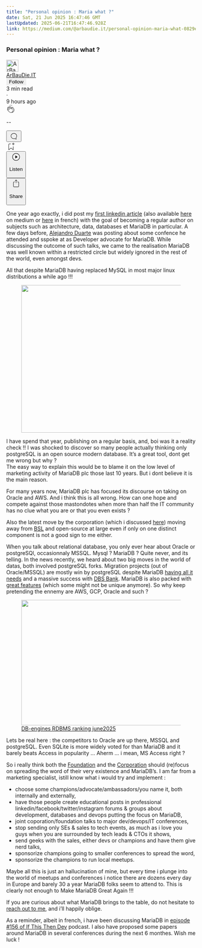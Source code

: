 ```yaml
---
title: "Personal opinion : Maria what ?"
date: Sat, 21 Jun 2025 16:47:46 GMT
lastUpdated: 2025-06-21T16:47:46.928Z
link: https://medium.com/@arbaudie.it/personal-opinion-maria-what-0829ee0b7c42?source=rss-c779d007e7fe------2
---
```


<article><div class="m"><div class="m"><span class="m"></span><section><div><div class="fu gk gl gm gn go"></div><div class="gp gq gr gs gt"><div class="ac cb"><div class="ci bh gb gc gd ge"><div><h1 class="pw-post-title gu gv gw bf gx gy gz ha hb hc hd he hf hg hh hi hj hk hl hm hn ho hp hq hr hs ht hu hv hw bk" data-testid="storyTitle" id="1574">Personal opinion : Maria what ?</h1><div><div class="speechify-ignore ac cp"><div class="speechify-ignore bh m"><div class="ac hx hy hz ia ib ic id ie if ig ih"><div class="ac r ih"><div class="ac ii"><div><div aria-hidden="false" class="bm"><div class="be" tabindex="-1"><a data-discover="true" href="/@arbaudie.it?source=post_page---byline--0829ee0b7c42---------------------------------------" rel="noopener follow"><div class="m ij ik bx il im"><div class="m fl"><img alt="ArBauDie.IT" class="m fd bx by bz cx" data-testid="authorPhoto" height="32" loading="lazy" src="https://miro.medium.com/v2/resize:fill:64:64/1*kOs3AqmTfHiFOrSZkt1mqg.png" width="32"/><div class="in bx m by bz fu o io fv"></div></div></div></a></div></div></div></div><span class="bf b bg ab bk"><div class="ip ac r"><div class="ac r iq"><div class="ac r"><div><div aria-hidden="false" class="bm"><div class="be" tabindex="-1"><span class="bf b bg ab bk"><a class="ag ah ai fh ak al am an ao ap aq ar as ir" data-discover="true" data-testid="authorName" href="/@arbaudie.it?source=post_page---byline--0829ee0b7c42---------------------------------------" rel="noopener follow">ArBauDie.IT</a></span></div></div></div></div><div class="is bm"></div><div aria-hidden="false" class="bm"><button class="it iu ap ac cb r aq ex iv iw ix" style="border:1px solid rgba(0, 0, 0, 0)"><span class="bf b bg ab bk bh"><span class="bm iy">Follow</span></span></button></div></div></div></span></div><div class="ac r iz"><span class="bf b bg ab du"><div class="ac af"><span data-testid="storyReadTime">3 min read</span><div aria-hidden="true" class="ja jb m"><span aria-hidden="true" class="m"><span class="bf b bg ab du">·</span></span></div>9 hours ago</div></span></div></div><div class="ac cp jc jd je jf jg jh ji jj jk jl jm jn jo jp jq jr"><div class="i l x fi fj r"><div class="kh m"><div class="ac r ki kj"><div class="pw-multi-vote-icon fl kk kl km kn"><span><a class="ag ah ai fh ak al am an ao ap aq ar as at au" data-discover="true" data-testid="headerClapButton" href="/m/signin?actionUrl=https%3A%2F%2Fmedium.com%2F_%2Fvote%2Fp%2F0829ee0b7c42&amp;operation=register&amp;redirect=https%3A%2F%2Fmedium.com%2F%40arbaudie.it%2Fpersonal-opinion-maria-what-0829ee0b7c42&amp;user=ArBauDie.IT&amp;userId=c779d007e7fe&amp;source=---header_actions--0829ee0b7c42---------------------clap_footer------------------" rel="noopener follow"><div><div aria-hidden="false" class="bm"><div class="be" tabindex="-1"><div class="ko ap kp kq kr ks an kt ku kv kn" role="presentation"><svg aria-label="clap" height="24" viewbox="0 0 24 24" width="24" xmlns="http://www.w3.org/2000/svg"><path clip-rule="evenodd" d="M11.37.828 12 3.282l.63-2.454zM13.916 3.953l1.523-2.112-1.184-.39zM8.589 1.84l1.522 2.112-.337-2.501zM18.523 18.92c-.86.86-1.75 1.246-2.62 1.33a6 6 0 0 0 .407-.372c2.388-2.389 2.86-4.951 1.399-7.623l-.912-1.603-.79-1.672c-.26-.56-.194-.98.203-1.288a.7.7 0 0 1 .546-.132c.283.046.546.231.728.5l2.363 4.157c.976 1.624 1.141 4.237-1.324 6.702m-10.999-.438L3.37 14.328a.828.828 0 0 1 .585-1.408.83.83 0 0 1 .585.242l2.158 2.157a.365.365 0 0 0 .516-.516l-2.157-2.158-1.449-1.449a.826.826 0 0 1 1.167-1.17l3.438 3.44a.363.363 0 0 0 .516 0 .364.364 0 0 0 0-.516L5.293 9.513l-.97-.97a.826.826 0 0 1 0-1.166.84.84 0 0 1 1.167 0l.97.968 3.437 3.436a.36.36 0 0 0 .517 0 .366.366 0 0 0 0-.516L6.977 7.83a.82.82 0 0 1-.241-.584.82.82 0 0 1 .824-.826c.219 0 .43.087.584.242l5.787 5.787a.366.366 0 0 0 .587-.415l-1.117-2.363c-.26-.56-.194-.98.204-1.289a.7.7 0 0 1 .546-.132c.283.046.545.232.727.501l2.193 3.86c1.302 2.38.883 4.59-1.277 6.75-1.156 1.156-2.602 1.627-4.19 1.367-1.418-.236-2.866-1.033-4.079-2.246M10.75 5.971l2.12 2.12c-.41.502-.465 1.17-.128 1.89l.22.465-3.523-3.523a.8.8 0 0 1-.097-.368c0-.22.086-.428.241-.584a.847.847 0 0 1 1.167 0m7.355 1.705c-.31-.461-.746-.758-1.23-.837a1.44 1.44 0 0 0-1.11.275c-.312.24-.505.543-.59.881a1.74 1.74 0 0 0-.906-.465 1.47 1.47 0 0 0-.82.106l-2.182-2.182a1.56 1.56 0 0 0-2.2 0 1.54 1.54 0 0 0-.396.701 1.56 1.56 0 0 0-2.21-.01 1.55 1.55 0 0 0-.416.753c-.624-.624-1.649-.624-2.237-.037a1.557 1.557 0 0 0 0 2.2c-.239.1-.501.238-.715.453a1.56 1.56 0 0 0 0 2.2l.516.515a1.556 1.556 0 0 0-.753 2.615L7.01 19c1.32 1.319 2.909 2.189 4.475 2.449q.482.08.971.08c.85 0 1.653-.198 2.393-.579.231.033.46.054.686.054 1.266 0 2.457-.52 3.505-1.567 2.763-2.763 2.552-5.734 1.439-7.586z" fill-rule="evenodd"></path></svg></div></div></div></div></a></span></div><div class="pw-multi-vote-count m kw kx ky kz la lb lc"><p class="bf b dv ab du"><span class="ld">--</span></p></div></div></div><div><div aria-hidden="false" class="bm"><div class="be" tabindex="-1"><button aria-label="responses" class="ap ko le lf ac r fm lg lh"><svg class="li" height="24" viewbox="0 0 24 24" width="24" xmlns="http://www.w3.org/2000/svg"><path d="M18.006 16.803c1.533-1.456 2.234-3.325 2.234-5.321C20.24 7.357 16.709 4 12.191 4S4 7.357 4 11.482c0 4.126 3.674 7.482 8.191 7.482.817 0 1.622-.111 2.393-.327.231.2.48.391.744.559 1.06.693 2.203 1.044 3.399 1.044.224-.008.4-.112.486-.287a.49.49 0 0 0-.042-.518c-.495-.67-.845-1.364-1.04-2.057a4 4 0 0 1-.125-.598zm-3.122 1.055-.067-.223-.315.096a8 8 0 0 1-2.311.338c-4.023 0-7.292-2.955-7.292-6.587 0-3.633 3.269-6.588 7.292-6.588 4.014 0 7.112 2.958 7.112 6.593 0 1.794-.608 3.469-2.027 4.72l-.195.168v.255c0 .056 0 .151.016.295.025.231.081.478.154.733.154.558.398 1.117.722 1.659a5.3 5.3 0 0 1-2.165-.845c-.276-.176-.714-.383-.941-.59z"></path></svg></button></div></div></div></div><div class="ac r js jt ju jv jw jx jy jz ka kb kc kd ke kf kg"><div class="lj l k j e"></div><div class="i l"><div><div aria-hidden="false" class="bm"><div class="be" tabindex="-1"><span><a class="ag ah ai fh ak al am an ao ap aq ar as at au" data-discover="true" data-testid="headerBookmarkButton" href="/m/signin?actionUrl=https%3A%2F%2Fmedium.com%2F_%2Fbookmark%2Fp%2F0829ee0b7c42&amp;operation=register&amp;redirect=https%3A%2F%2Fmedium.com%2F%40arbaudie.it%2Fpersonal-opinion-maria-what-0829ee0b7c42&amp;source=---header_actions--0829ee0b7c42---------------------bookmark_footer------------------" rel="noopener follow"><svg aria-label="Add to list bookmark button" class="du lk" fill="none" height="25" viewbox="0 0 25 25" width="25" xmlns="http://www.w3.org/2000/svg"><path d="M18 2.5a.5.5 0 0 1 1 0V5h2.5a.5.5 0 0 1 0 1H19v2.5a.5.5 0 1 1-1 0V6h-2.5a.5.5 0 0 1 0-1H18zM7 7a1 1 0 0 1 1-1h3.5a.5.5 0 0 0 0-1H8a2 2 0 0 0-2 2v14a.5.5 0 0 0 .805.396L12.5 17l5.695 4.396A.5.5 0 0 0 19 21v-8.5a.5.5 0 0 0-1 0v7.485l-5.195-4.012a.5.5 0 0 0-.61 0L7 19.985z" fill="currentColor"></path></svg></a></span></div></div></div></div><div class="fd ll cn"><div class="m af"><div class="ac cb"><div class="lm ln lo lp lq lr ci bh"><div class="ac"><div aria-hidden="false" class="bm"><div><div aria-hidden="false" class="bm"><div class="be" tabindex="-1"><button aria-label="Listen" class="ag fm ai fh ak al am ls ao ap aq ex lt lu lh lv lw lx ly lz t ma mb mc md me mf mg v mh mi mj" data-testid="audioPlayButton"><svg fill="none" height="24" viewbox="0 0 24 24" width="24" xmlns="http://www.w3.org/2000/svg"><path clip-rule="evenodd" d="M3 12a9 9 0 1 1 18 0 9 9 0 0 1-18 0m9-10C6.477 2 2 6.477 2 12s4.477 10 10 10 10-4.477 10-10S17.523 2 12 2m3.376 10.416-4.599 3.066a.5.5 0 0 1-.777-.416V8.934a.5.5 0 0 1 .777-.416l4.599 3.066a.5.5 0 0 1 0 .832" fill="currentColor" fill-rule="evenodd"></path></svg><div class="k j e"><p class="bf b bg ab du">Listen</p></div></button></div></div></div></div></div></div></div></div></div><div aria-describedby="postFooterSocialMenu" aria-hidden="false" aria-labelledby="postFooterSocialMenu" class="bm"><div><div aria-hidden="false" class="bm"><div class="be" tabindex="-1"><button aria-controls="postFooterSocialMenu" aria-expanded="false" aria-label="Share Post" class="ag fm ai fh ak al am ls ao ap aq ex lt lu lh lv lw lx ly lz t ma mb mc md me mf mg v mh mi mj" data-testid="headerSocialShareButton"><svg fill="none" height="24" viewbox="0 0 24 24" width="24" xmlns="http://www.w3.org/2000/svg"><path clip-rule="evenodd" d="M15.218 4.931a.4.4 0 0 1-.118.132l.012.006a.45.45 0 0 1-.292.074.5.5 0 0 1-.3-.13l-2.02-2.02v7.07c0 .28-.23.5-.5.5s-.5-.22-.5-.5v-7.04l-2 2a.45.45 0 0 1-.57.04h-.02a.4.4 0 0 1-.16-.3.4.4 0 0 1 .1-.32l2.8-2.8a.5.5 0 0 1 .7 0l2.8 2.79a.42.42 0 0 1 .068.498m-.106.138.008.004v-.01zM16 7.063h1.5a2 2 0 0 1 2 2v10a2 2 0 0 1-2 2h-11c-1.1 0-2-.9-2-2v-10a2 2 0 0 1 2-2H8a.5.5 0 0 1 .35.15.5.5 0 0 1 .15.35.5.5 0 0 1-.15.35.5.5 0 0 1-.35.15H6.4c-.5 0-.9.4-.9.9v10.2a.9.9 0 0 0 .9.9h11.2c.5 0 .9-.4.9-.9v-10.2c0-.5-.4-.9-.9-.9H16a.5.5 0 0 1 0-1" fill="currentColor" fill-rule="evenodd"></path></svg><div class="k j e"><p class="bf b bg ab du">Share</p></div></button></div></div></div></div></div></div></div></div></div></div><p class="pw-post-body-paragraph mk ml gw mm b mn mo mp mq mr ms mt mu mv mw mx my mz na nb nc nd ne nf ng nh gp bk" id="382e">One year ago exactly, i did post my <a class="ag ni" href="https://www.linkedin.com/pulse/mariadb-so-much-more-than-just-mysql-fork-sylvain-arbaudie-blfpf/" rel="noopener ugc nofollow" target="_blank">first linkedin article</a> (also available <a class="ag ni" data-discover="true" href="/@arbaudie.it/mariadb-so-much-more-than-just-a-mysql-fork-2ce98b27ebdb" rel="noopener">here</a> on medium or <a class="ag ni" href="https://www.linkedin.com/pulse/mariadb-bien-plus-quun-simple-fork-de-mysql-sylvain-arbaudie-ueinf/" rel="noopener ugc nofollow" target="_blank">here</a> in french) with the goal of becoming a regular author on subjects such as architecture, data, databases et MariaDB in particular. A few days before, <a class="ag ni" href="https://www.linkedin.com/in/alejandroduarte/" rel="noopener ugc nofollow" target="_blank">Alejandro Duarte</a> was posting about some confence he attended and sspoke at as Developer advocate for MariaDB. While discussing the outcome of such talks, we came to the realisation MariaDB was well known within a restricted circle but widely ignored in the rest of the world, even amongst devs.</p><p class="pw-post-body-paragraph mk ml gw mm b mn mo mp mq mr ms mt mu mv mw mx my mz na nb nc nd ne nf ng nh gp bk" id="37a4">All that despite MariaDB having replaced MySQL in most major linux distributions a while ago !!!</p><figure class="nm nn no np nq nr nj nk paragraph-image"><div class="ns nt fl nu bh nv" role="button" tabindex="0"><div class="nj nk nl"><picture><source sizes="(min-resolution: 4dppx) and (max-width: 700px) 50vw, (-webkit-min-device-pixel-ratio: 4) and (max-width: 700px) 50vw, (min-resolution: 3dppx) and (max-width: 700px) 67vw, (-webkit-min-device-pixel-ratio: 3) and (max-width: 700px) 65vw, (min-resolution: 2.5dppx) and (max-width: 700px) 80vw, (-webkit-min-device-pixel-ratio: 2.5) and (max-width: 700px) 80vw, (min-resolution: 2dppx) and (max-width: 700px) 100vw, (-webkit-min-device-pixel-ratio: 2) and (max-width: 700px) 100vw, 700px" srcset="https://miro.medium.com/v2/resize:fit:640/format:webp/1*h8ZI3BvN8tkWkPuZo52glg.png 640w, https://miro.medium.com/v2/resize:fit:720/format:webp/1*h8ZI3BvN8tkWkPuZo52glg.png 720w, https://miro.medium.com/v2/resize:fit:750/format:webp/1*h8ZI3BvN8tkWkPuZo52glg.png 750w, https://miro.medium.com/v2/resize:fit:786/format:webp/1*h8ZI3BvN8tkWkPuZo52glg.png 786w, https://miro.medium.com/v2/resize:fit:828/format:webp/1*h8ZI3BvN8tkWkPuZo52glg.png 828w, https://miro.medium.com/v2/resize:fit:1100/format:webp/1*h8ZI3BvN8tkWkPuZo52glg.png 1100w, https://miro.medium.com/v2/resize:fit:1400/format:webp/1*h8ZI3BvN8tkWkPuZo52glg.png 1400w" type="image/webp"/><source data-testid="og" sizes="(min-resolution: 4dppx) and (max-width: 700px) 50vw, (-webkit-min-device-pixel-ratio: 4) and (max-width: 700px) 50vw, (min-resolution: 3dppx) and (max-width: 700px) 67vw, (-webkit-min-device-pixel-ratio: 3) and (max-width: 700px) 65vw, (min-resolution: 2.5dppx) and (max-width: 700px) 80vw, (-webkit-min-device-pixel-ratio: 2.5) and (max-width: 700px) 80vw, (min-resolution: 2dppx) and (max-width: 700px) 100vw, (-webkit-min-device-pixel-ratio: 2) and (max-width: 700px) 100vw, 700px" srcset="https://miro.medium.com/v2/resize:fit:640/1*h8ZI3BvN8tkWkPuZo52glg.png 640w, https://miro.medium.com/v2/resize:fit:720/1*h8ZI3BvN8tkWkPuZo52glg.png 720w, https://miro.medium.com/v2/resize:fit:750/1*h8ZI3BvN8tkWkPuZo52glg.png 750w, https://miro.medium.com/v2/resize:fit:786/1*h8ZI3BvN8tkWkPuZo52glg.png 786w, https://miro.medium.com/v2/resize:fit:828/1*h8ZI3BvN8tkWkPuZo52glg.png 828w, https://miro.medium.com/v2/resize:fit:1100/1*h8ZI3BvN8tkWkPuZo52glg.png 1100w, https://miro.medium.com/v2/resize:fit:1400/1*h8ZI3BvN8tkWkPuZo52glg.png 1400w"/><img alt="" class="bh lr nw c" height="392" loading="eager" role="presentation" width="700"/></picture></div></div></figure><p class="pw-post-body-paragraph mk ml gw mm b mn mo mp mq mr ms mt mu mv mw mx my mz na nb nc nd ne nf ng nh gp bk" id="9495">I have spend that year, publishing on a regular basis, and, boi was it a reality check !! I was shocked to discover so many people actually thinking only postgreSQL is an open source modern database. It’s a great tool, dont get me wrong but why ?<br/>The easy way to explain this would be to blame it on the low level of marketing activity of MariaDB plc those last 10 years. But i dont believe it is the main reason.</p><p class="pw-post-body-paragraph mk ml gw mm b mn mo mp mq mr ms mt mu mv mw mx my mz na nb nc nd ne nf ng nh gp bk" id="f7ae">For many years now, MariaDB plc has focused its discourse on taking on Oracle and AWS. And i think this is all wrong. How can one hope and compete against those mastondotes when more than half the IT community has no clue what you are or that you even exists ?</p><p class="pw-post-body-paragraph mk ml gw mm b mn mo mp mq mr ms mt mu mv mw mx my mz na nb nc nd ne nf ng nh gp bk" id="38b9">Also the latest move by the corporation (which i discussed <a class="ag ni" data-discover="true" href="/@arbaudie.it/personal-opinion-maxscale-license-change-1a16baf93a9e" rel="noopener">here</a>) moving away from <a class="ag ni" href="https://en.wikipedia.org/wiki/Business_Source_License" rel="noopener ugc nofollow" target="_blank">BSL</a> and open-source at large even if only on one distinct component is not a good sign to me either.</p><p class="pw-post-body-paragraph mk ml gw mm b mn mo mp mq mr ms mt mu mv mw mx my mz na nb nc nd ne nf ng nh gp bk" id="0e04">When you talk about relational database, you only ever hear about Oracle or postgreSQl, occasionnaly MSSQL. Mysql ? MariaDB ? Quite never, and its telling. In the news recently, we heard about two big moves in the world of datas, both involved postgreSQL forks. Migration projects (out of Oracle/MSSQL) are mostly win by postgreSQL despite MariaDB <a class="ag ni" href="https://severalnines.com/blog/migration-oracle-database-mariadb-deep-dive/" rel="noopener ugc nofollow" target="_blank">having all it needs</a> and a massive success with <a class="ag ni" href="https://mariadb.com/resources/customer-stories/dbs-bank-oracle-to-mariadb/" rel="noopener ugc nofollow" target="_blank">DBS Bank</a>. MariaDB is also packed with <a class="ag ni" href="https://www.youtube.com/watch?v=Wlvmt0TD5xo" rel="noopener ugc nofollow" target="_blank">great features</a> (which some might not be unique anymore). So why keep pretending the ennemy are AWS, GCP, Oracle and such ?</p><figure class="nm nn no np nq nr nj nk paragraph-image"><div class="ns nt fl nu bh nv" role="button" tabindex="0"><div class="nj nk nx"><picture><source sizes="(min-resolution: 4dppx) and (max-width: 700px) 50vw, (-webkit-min-device-pixel-ratio: 4) and (max-width: 700px) 50vw, (min-resolution: 3dppx) and (max-width: 700px) 67vw, (-webkit-min-device-pixel-ratio: 3) and (max-width: 700px) 65vw, (min-resolution: 2.5dppx) and (max-width: 700px) 80vw, (-webkit-min-device-pixel-ratio: 2.5) and (max-width: 700px) 80vw, (min-resolution: 2dppx) and (max-width: 700px) 100vw, (-webkit-min-device-pixel-ratio: 2) and (max-width: 700px) 100vw, 700px" srcset="https://miro.medium.com/v2/resize:fit:640/format:webp/1*cNWkVst81zDbb7yjsUAgfg.png 640w, https://miro.medium.com/v2/resize:fit:720/format:webp/1*cNWkVst81zDbb7yjsUAgfg.png 720w, https://miro.medium.com/v2/resize:fit:750/format:webp/1*cNWkVst81zDbb7yjsUAgfg.png 750w, https://miro.medium.com/v2/resize:fit:786/format:webp/1*cNWkVst81zDbb7yjsUAgfg.png 786w, https://miro.medium.com/v2/resize:fit:828/format:webp/1*cNWkVst81zDbb7yjsUAgfg.png 828w, https://miro.medium.com/v2/resize:fit:1100/format:webp/1*cNWkVst81zDbb7yjsUAgfg.png 1100w, https://miro.medium.com/v2/resize:fit:1400/format:webp/1*cNWkVst81zDbb7yjsUAgfg.png 1400w" type="image/webp"/><source data-testid="og" sizes="(min-resolution: 4dppx) and (max-width: 700px) 50vw, (-webkit-min-device-pixel-ratio: 4) and (max-width: 700px) 50vw, (min-resolution: 3dppx) and (max-width: 700px) 67vw, (-webkit-min-device-pixel-ratio: 3) and (max-width: 700px) 65vw, (min-resolution: 2.5dppx) and (max-width: 700px) 80vw, (-webkit-min-device-pixel-ratio: 2.5) and (max-width: 700px) 80vw, (min-resolution: 2dppx) and (max-width: 700px) 100vw, (-webkit-min-device-pixel-ratio: 2) and (max-width: 700px) 100vw, 700px" srcset="https://miro.medium.com/v2/resize:fit:640/1*cNWkVst81zDbb7yjsUAgfg.png 640w, https://miro.medium.com/v2/resize:fit:720/1*cNWkVst81zDbb7yjsUAgfg.png 720w, https://miro.medium.com/v2/resize:fit:750/1*cNWkVst81zDbb7yjsUAgfg.png 750w, https://miro.medium.com/v2/resize:fit:786/1*cNWkVst81zDbb7yjsUAgfg.png 786w, https://miro.medium.com/v2/resize:fit:828/1*cNWkVst81zDbb7yjsUAgfg.png 828w, https://miro.medium.com/v2/resize:fit:1100/1*cNWkVst81zDbb7yjsUAgfg.png 1100w, https://miro.medium.com/v2/resize:fit:1400/1*cNWkVst81zDbb7yjsUAgfg.png 1400w"/><img alt="" class="bh lr nw c" height="333" loading="lazy" role="presentation" width="700"/></picture></div></div><figcaption class="ny ff nz nj nk oa ob bf b bg ab du"><a class="ag ni" href="https://db-engines.com/en/ranking/relational+dbms" rel="noopener ugc nofollow" target="_blank">DB-engines RDBMS ranking june2025</a></figcaption></figure><p class="pw-post-body-paragraph mk ml gw mm b mn mo mp mq mr ms mt mu mv mw mx my mz na nb nc nd ne nf ng nh gp bk" id="67ff">Lets be real here : the competitors to Oracle are up there, MSSQL and postgreSQL. Even SQLite is more widely voted for than MariaDB and it barely beats Access in popularity … Aherm … i mean, MS Access right ?</p><p class="pw-post-body-paragraph mk ml gw mm b mn mo mp mq mr ms mt mu mv mw mx my mz na nb nc nd ne nf ng nh gp bk" id="ed78">So i really think both the <a class="ag ni" href="https://mariadb.org" rel="noopener ugc nofollow" target="_blank">Foundation</a> and the <a class="ag ni" href="https://mariadb.com" rel="noopener ugc nofollow" target="_blank">Corporation</a> should (re)focus on spreading the word of their very existence and MariaDB’s. I am far from a marketing specialist, istill know what i would try and implement :</p><ul class=""><li class="mk ml gw mm b mn mo mp mq mr ms mt mu mv mw mx my mz na nb nc nd ne nf ng nh oc od oe bk" id="08a4">choose some champions/advocate/ambassadors/you name it, both internally and externally,</li><li class="mk ml gw mm b mn of mp mq mr og mt mu mv oh mx my mz oi nb nc nd oj nf ng nh oc od oe bk" id="90f6">have those people create educational posts in professional linkedin/facebook/twitter/instagram forums &amp; groups about development, databases and devops putting the focus on MariaDB,</li><li class="mk ml gw mm b mn of mp mq mr og mt mu mv oh mx my mz oi nb nc nd oj nf ng nh oc od oe bk" id="e5da">joint coporation/foundation talks to major dev/devops/IT conferences,</li><li class="mk ml gw mm b mn of mp mq mr og mt mu mv oh mx my mz oi nb nc nd oj nf ng nh oc od oe bk" id="571f">stop sending only SEs &amp; sales to tech events, as much as i love you guys when you are surrounded by tech leads &amp; CTOs it shows,</li><li class="mk ml gw mm b mn of mp mq mr og mt mu mv oh mx my mz oi nb nc nd oj nf ng nh oc od oe bk" id="5382">send geeks with the sales, either devs or champions and have them give nerd talks,</li><li class="mk ml gw mm b mn of mp mq mr og mt mu mv oh mx my mz oi nb nc nd oj nf ng nh oc od oe bk" id="a89c">sponsorize champions going to smaller conferences to spread the word,</li><li class="mk ml gw mm b mn of mp mq mr og mt mu mv oh mx my mz oi nb nc nd oj nf ng nh oc od oe bk" id="0cee">sponsorize the champions to run local meetups.</li></ul><p class="pw-post-body-paragraph mk ml gw mm b mn mo mp mq mr ms mt mu mv mw mx my mz na nb nc nd ne nf ng nh gp bk" id="0c19">Maybe all this is just an hallucination of mine, but every time i plunge into the world of meetups and conferences i notice there are dozens every day in Europe and barely 30 a year MariaDB folks seem to attend to. This is clearly not enough to Make MariaDB Great Again !!!</p><p class="pw-post-body-paragraph mk ml gw mm b mn mo mp mq mr ms mt mu mv mw mx my mz na nb nc nd ne nf ng nh gp bk" id="0da1">If you are curious about what MariaDB brings to the table, do not hesitate to <a class="ag ni" href="https://arbaudie.it/#kedit_bdnvchxdi" rel="noopener ugc nofollow" target="_blank">reach out to me</a>, and i’ll happily oblige.</p><p class="pw-post-body-paragraph mk ml gw mm b mn mo mp mq mr ms mt mu mv mw mx my mz na nb nc nd ne nf ng nh gp bk" id="105a">As a reminder, albeit in french, i have been discussing MariaDB in <a class="ag ni" href="https://www.ifttd.io/episodes/maria-db" rel="noopener ugc nofollow" target="_blank">episode #156 of If This Then Dev</a> podcast. I also have proposed some papers around MariaDB in several conferences during the next 6 monthes. Wish me luck !</p></div></div></div></div></section></div></div></article>
